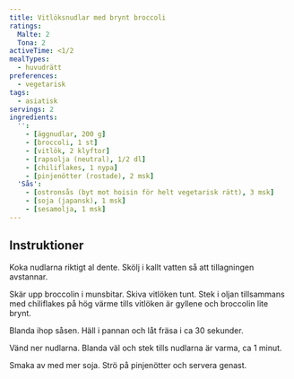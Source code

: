 ```yaml
---
title: Vitlöksnudlar med brynt broccoli
ratings:
  Malte: 2
  Tona: 2
activeTime: <1/2
mealTypes:
  - huvudrätt
preferences:
  - vegetarisk
tags:
  - asiatisk
servings: 2
ingredients:
  '':
    - [äggnudlar, 200 g]
    - [broccoli, 1 st]
    - [vitlök, 2 klyftor]
    - [rapsolja (neutral), 1/2 dl]
    - [chiliflakes, 1 nypa]
    - [pinjenötter (rostade), 2 msk]
  'Sås':
    - [ostronsås (byt mot hoisin för helt vegetarisk rätt), 3 msk]
    - [soja (japansk), 1 msk]
    - [sesamolja, 1 msk]
---
```


## Instruktioner

Koka nudlarna riktigt al dente. Skölj i kallt vatten så att tillagningen avstannar.

Skär upp broccolin i munsbitar. Skiva vitlöken tunt. Stek i oljan tillsammans med chiliflakes på hög värme tills vitlöken är gyllene och broccolin lite brynt.

Blanda ihop såsen. Häll i pannan och låt fräsa i ca 30 sekunder.

Vänd ner nudlarna. Blanda väl och stek tills nudlarna är varma, ca 1 minut.

Smaka av med mer soja. Strö på pinjenötter och servera genast.
